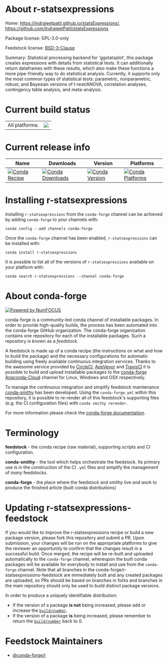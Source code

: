 About r-statsexpressions
========================

Home: https://indrajeetpatil.github.io/statsExpressions/, https://github.com/IndrajeetPatil/statsExpressions

Package license: GPL-3.0-only

Feedstock license: [BSD-3-Clause](https://github.com/conda-forge/r-statsexpressions-feedstock/blob/master/LICENSE.txt)

Summary: Statistical processing backend for 'ggstatsplot', this package creates expressions with details from statistical tests. It can additionally return dataframes with these results, which also make these functions a more pipe-friendly way to do statistical analysis. Currently, it supports only the most common types of statistical tests: parametric, nonparametric, robust, and Bayesian versions of t-test/ANOVA, correlation analyses, contingency table analysis, and meta-analysis.

Current build status
====================


<table><tr><td>All platforms:</td>
    <td>
      <a href="https://dev.azure.com/conda-forge/feedstock-builds/_build/latest?definitionId=7811&branchName=master">
        <img src="https://dev.azure.com/conda-forge/feedstock-builds/_apis/build/status/r-statsexpressions-feedstock?branchName=master">
      </a>
    </td>
  </tr>
</table>

Current release info
====================

| Name | Downloads | Version | Platforms |
| --- | --- | --- | --- |
| [![Conda Recipe](https://img.shields.io/badge/recipe-r--statsexpressions-green.svg)](https://anaconda.org/conda-forge/r-statsexpressions) | [![Conda Downloads](https://img.shields.io/conda/dn/conda-forge/r-statsexpressions.svg)](https://anaconda.org/conda-forge/r-statsexpressions) | [![Conda Version](https://img.shields.io/conda/vn/conda-forge/r-statsexpressions.svg)](https://anaconda.org/conda-forge/r-statsexpressions) | [![Conda Platforms](https://img.shields.io/conda/pn/conda-forge/r-statsexpressions.svg)](https://anaconda.org/conda-forge/r-statsexpressions) |

Installing r-statsexpressions
=============================

Installing `r-statsexpressions` from the `conda-forge` channel can be achieved by adding `conda-forge` to your channels with:

```
conda config --add channels conda-forge
```

Once the `conda-forge` channel has been enabled, `r-statsexpressions` can be installed with:

```
conda install r-statsexpressions
```

It is possible to list all of the versions of `r-statsexpressions` available on your platform with:

```
conda search r-statsexpressions --channel conda-forge
```


About conda-forge
=================

[![Powered by NumFOCUS](https://img.shields.io/badge/powered%20by-NumFOCUS-orange.svg?style=flat&colorA=E1523D&colorB=007D8A)](http://numfocus.org)

conda-forge is a community-led conda channel of installable packages.
In order to provide high-quality builds, the process has been automated into the
conda-forge GitHub organization. The conda-forge organization contains one repository
for each of the installable packages. Such a repository is known as a *feedstock*.

A feedstock is made up of a conda recipe (the instructions on what and how to build
the package) and the necessary configurations for automatic building using freely
available continuous integration services. Thanks to the awesome service provided by
[CircleCI](https://circleci.com/), [AppVeyor](https://www.appveyor.com/)
and [TravisCI](https://travis-ci.com/) it is possible to build and upload installable
packages to the [conda-forge](https://anaconda.org/conda-forge)
[Anaconda-Cloud](https://anaconda.org/) channel for Linux, Windows and OSX respectively.

To manage the continuous integration and simplify feedstock maintenance
[conda-smithy](https://github.com/conda-forge/conda-smithy) has been developed.
Using the ``conda-forge.yml`` within this repository, it is possible to re-render all of
this feedstock's supporting files (e.g. the CI configuration files) with ``conda smithy rerender``.

For more information please check the [conda-forge documentation](https://conda-forge.org/docs/).

Terminology
===========

**feedstock** - the conda recipe (raw material), supporting scripts and CI configuration.

**conda-smithy** - the tool which helps orchestrate the feedstock.
                   Its primary use is in the construction of the CI ``.yml`` files
                   and simplify the management of *many* feedstocks.

**conda-forge** - the place where the feedstock and smithy live and work to
                  produce the finished article (built conda distributions)


Updating r-statsexpressions-feedstock
=====================================

If you would like to improve the r-statsexpressions recipe or build a new
package version, please fork this repository and submit a PR. Upon submission,
your changes will be run on the appropriate platforms to give the reviewer an
opportunity to confirm that the changes result in a successful build. Once
merged, the recipe will be re-built and uploaded automatically to the
`conda-forge` channel, whereupon the built conda packages will be available for
everybody to install and use from the `conda-forge` channel.
Note that all branches in the conda-forge/r-statsexpressions-feedstock are
immediately built and any created packages are uploaded, so PRs should be based
on branches in forks and branches in the main repository should only be used to
build distinct package versions.

In order to produce a uniquely identifiable distribution:
 * If the version of a package **is not** being increased, please add or increase
   the [``build/number``](https://docs.conda.io/projects/conda-build/en/latest/resources/define-metadata.html#build-number-and-string).
 * If the version of a package **is** being increased, please remember to return
   the [``build/number``](https://docs.conda.io/projects/conda-build/en/latest/resources/define-metadata.html#build-number-and-string)
   back to 0.

Feedstock Maintainers
=====================

* [@conda-forge/r](https://github.com/conda-forge/r/)

